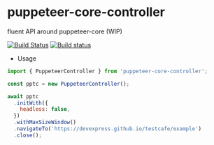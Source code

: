 # puppeteer-core-controller

fluent API around puppeteer-core (WIP)

[![Build Status](https://travis-ci.org/hdorgeval/puppeteer-core-controller.svg?branch=master)](https://travis-ci.org/hdorgeval/puppeteer-core-controller)
[![Build status](https://ci.appveyor.com/api/projects/status/5q3m4m4s62knhb72?svg=true)](https://ci.appveyor.com/project/hdorgeval/puppeteer-core-controller)

- Usage

```js
import { PuppeteerController } from 'puppeteer-core-controller';

const pptc = new PuppeteerController();

await pptc
  .initWith({
    headless: false,
  })
  .withMaxSizeWindow()
  .navigateTo('https://devexpress.github.io/testcafe/example')
  .close();
```
